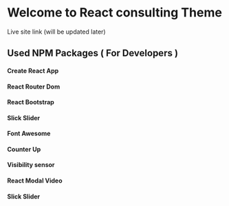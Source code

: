 # Welcome to React consulting Theme 

Live site link (will be updated later)

## Used NPM Packages ( For Developers )
#### Create React App
#### React Router Dom
#### React Bootstrap
#### Slick Slider
#### Font Awesome
#### Counter Up
#### Visibility sensor
#### React Modal Video
#### Slick Slider